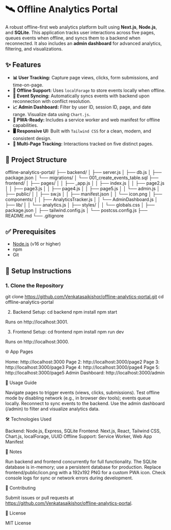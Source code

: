 # 🛰️ Offline Analytics Portal

A robust offline-first web analytics platform built using **Next.js**, **Node.js**, and **SQLite**. This application tracks user interactions across five pages, queues events when offline, and syncs them to a backend when reconnected. It also includes an **admin dashboard** for advanced analytics, filtering, and visualizations.


## ✨ Features

- **📊 User Tracking:** Capture page views, clicks, form submissions, and time-on-page.
- **🔌 Offline Support:** Uses `localForage` to store events locally when offline.
- **🔄 Event Syncing:** Automatically syncs events with backend upon reconnection with conflict resolution.
- **📈 Admin Dashboard:** Filter by user ID, session ID, page, and date range. Visualize data using `Chart.js`.
- **📱 PWA-Ready:** Includes a service worker and web manifest for offline capabilities.
- **🖥️ Responsive UI:** Built with `Tailwind CSS` for a clean, modern, and consistent design.
- **🧭 Multi-Page Tracking:** Interactions tracked on five distinct pages.


## 📁 Project Structure

offline-analytics-portal/
├── backend/
│   ├── server.js
│   ├── db.js
│   ├── package.json
│   └── migrations/
│       └── 001_create_events_table.sql
├── frontend/
│   ├── pages/
│   │   ├── _app.js
│   │   ├── index.js
│   │   ├── page2.js
│   │   ├── page3.js
│   │   ├── page4.js
│   │   ├── page5.js
│   │   └── admin.js
│   ├── public/
│   │   ├── sw.js
│   │   ├── manifest.json
│   │   └── icon.png
│   ├── components/
│   │   ├── AnalyticsTracker.js
│   │   └── AdminDashboard.js
│   ├── lib/
│   │   └── analytics.js
│   ├── styles/
│   │   └── globals.css
│   ├── package.json
│   ├── tailwind.config.js
│   └── postcss.config.js
├── README.md
└── .gitignore



## ✅ Prerequisites

- [Node.js](https://nodejs.org/) (v16 or higher)
- npm
- Git


## 🚀 Setup Instructions

### 1. Clone the Repository

git clone https://github.com/Venkatasaikishor/offline-analytics-portal.git
cd offline-analytics-portal


2. Backend Setup:
cd backend
npm install
npm start

Runs on http://localhost:3001.

3. Frontend Setup:
cd frontend
npm install
npm run dev

Runs on http://localhost:3000.

🌐 App Pages

Home: http://localhost:3000
Page 2: http://localhost:3000/page2
Page 3: http://localhost:3000/page3
Page 4: http://localhost:3000/page4
Page 5: http://localhost:3000/page5
Admin Dashboard: http://localhost:3000/admin

🧪 Usage Guide

Navigate pages to trigger events (views, clicks, submissions).
Test offline mode by disabling network (e.g., in browser dev tools); events queue locally.
Reconnect to sync events to the backend.
Use the admin dashboard (/admin) to filter and visualize analytics data.

🛠️ Technologies Used

Backend: Node.js, Express, SQLite
Frontend: Next.js, React, Tailwind CSS, Chart.js, localForage, UUID
Offline Support: Service Worker, Web App Manifest

📌 Notes

Run backend and frontend concurrently for full functionality.
The SQLite database is in-memory; use a persistent database for production.
Replace frontend/public/icon.png with a 192x192 PNG for a custom PWA icon.
Check console logs for sync or network errors during development.

🤝 Contributing

Submit issues or pull requests at https://github.com/Venkatasaikishor/offline-analytics-portal.

🪪 License

MIT License
